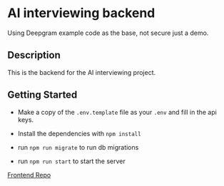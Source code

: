 # AI interviewing backend

Using Deepgram example code as the base, not secure just a demo.

## Description

This is the backend for the AI interviewing project.

## Getting Started

- Make a copy of the `.env.template` file as your `.env` and fill in the api keys.

- Install the dependencies with `npm install`

- run `npm run migrate` to run db migrations

- run `npm run start` to start the server

[Frontend Repo](https://github.com/YoussefZayed/aiinterviewfrontend)
